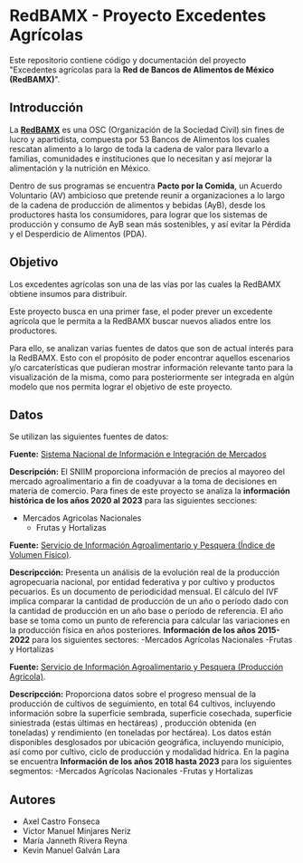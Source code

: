 # RedBAMX - Proyecto Excedentes Agrícolas
Este repositorio contiene código y documentación del proyecto "Excedentes agrícolas para la **Red de Bancos de Alimentos de México (RedBAMX)**".

## Introducción

La [**RedBAMX**](https://bamx.org.mx/) es una OSC (Organización de la Sociedad Civil) sin fines de lucro y apartidista, compuesta por 53 Bancos de Alimentos los cuales rescatan alimento a lo largo de toda la cadena de valor para llevarlo a familias, comunidades e instituciones que lo necesitan y así mejorar la alimentación y la nutrición en México.

Dentro de sus programas se encuentra **Pacto por la Comida**, un Acuerdo Voluntario (AV) ambicioso que pretende reunir a organizaciones a lo largo de la cadena de producción de alimentos y bebidas (AyB), desde los productores hasta los consumidores, para lograr que los sistemas de producción y consumo de AyB sean más sostenibles, y así evitar la Pérdida y el Desperdicio de Alimentos (PDA). 

## Objetivo

Los excedentes agrícolas son una de las vías por las cuales la RedBAMX obtiene insumos para distribuír. 

Este proyecto busca en una primer fase, el poder prever un excedente agrícola que le permita a la RedBAMX buscar nuevos aliados entre los productores.

Para ello, se analizan varias fuentes de datos que son de actual interés para la RedBAMX. Esto con el propósito de poder encontrar aquellos escenarios y/o carcaterísticas que pudieran mostrar información relevante tanto para la visualización de la misma, como para posteriormente ser integrada en algún modelo que nos permita lograr el objetivo de este proyecto.


## Datos

Se utilizan las siguientes fuentes de datos:

**Fuente:** [Sistema Nacional de Información e Integración de Mercados](http://www.economia-sniim.gob.mx/)

**Descripción:** El SNIIM proporciona información de precios al mayoreo del mercado agroalimentario a fin de coadyuvar a la toma de decisiones en materia de comercio. Para fines de este proyecto se analiza la **información histórica de los años 2020 al 2023** para las siguientes secciones:
- Mercados Agricolas Nacionales
    - Frutas y Hortalizas
 
**Fuente:** [Servicio de Información Agroalimentario y Pesquera (Índice de Volumen Físico)](https://www.gob.mx/siap/documentos/ivf-correspondiente-al-mes-de-mayo-2017-111668/).

**Descripcción:** Presenta un análisis de la evolución real de la producción agropecuaria nacional, por entidad federativa y por cultivo y productos pecuarios. Es un documento de periodicidad mensual. El cálculo del IVF implica comparar la cantidad de producción de un año o período dado con la cantidad de producción en un año base o período de referencia. El año base se toma como un punto de referencia para calcular las variaciones en la producción física en años posteriores.
**Información de los años 2015-2022** para los siguientes sectores:
-Mercados Agrícolas Nacionales
    -Frutas y Hortalizas


**Fuente:** [Servicio de Información Agroalimentario y Pesquera (Producción Agrícola)](https://nube.siap.gob.mx/avance_agricola/).

**Descripcción:** Proporciona datos sobre el progreso mensual de la producción de cultivos de seguimiento, en total 64 cultivos, incluyendo información sobre la superficie sembrada, superficie cosechada, superficie siniestrada (estas últimas en hectáreas) , producción obtenida (en toneladas) y rendimiento (en toneladas por hectárea). Los datos están disponibles desglosados por ubicación geográfica, incluyendo municipio, así como por cultivo, ciclo de producción y modalidad hídrica. En la pagina se encuentra **Información de los años 2018 hasta 2023** para los siguientes segmentos: 
-Mercados Agrícolas Nacionales
    -Frutas y Hortalizas

    
## Autores
- Axel Castro Fonseca
- Victor Manuel Minjares Neriz
- María Janneth Rivera Reyna
- Kevin Manuel Galván Lara
